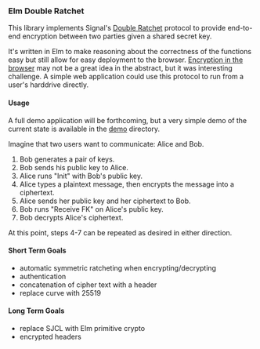 ### Elm Double Ratchet

This library implements Signal's [Double Ratchet](https://signal.org/docs/specifications/doubleratchet/) protocol to provide end-to-end encryption between two parties given a shared secret key.

It's written in Elm to make reasoning about the correctness of the functions easy but still allow for easy deployment to the browser. [Encryption in the browser](http://secushare.org/end2end#sec-1) may not be a great idea in the abstract, but it was interesting challenge. A simple web application could use this protocol to run from a user's harddrive directly.


#### Usage

A full demo application will be forthcoming, but a very simple demo of the current state is available in the [demo]() directory.

Imagine that two users want to communicate: Alice and Bob.

1. Bob generates a pair of keys.
2. Bob sends his public key to Alice.
3. Alice runs "Init" with Bob's public key.
4. Alice types a plaintext message, then encrypts the message into a ciphertext.
5. Alice sends her public key and her ciphertext to Bob.
6. Bob runs "Receive FK" on Alice's public key.
7. Bob decrypts Alice's ciphertext.

At this point, steps 4-7 can be repeated as desired in either direction.

#### Short Term Goals

* automatic symmetric ratcheting when encrypting/decrypting
* authentication
* concatenation of cipher text with a header
* replace curve with 25519

#### Long Term Goals

* replace SJCL with Elm primitive crypto
* encrypted headers
